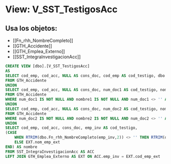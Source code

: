 # View: V_SST_TestigosAcc

## Usa los objetos:
- [[Fn_rhh_NombreCompleto]]
- [[GTH_Accidente]]
- [[GTH_Emplea_Externo]]
- [[SST_IntegraInvestigacionAcc]]

```sql
CREATE VIEW [dbo].[V_SST_TestigosAcc]
AS
SELECT cod_emp, cod_acc, NULL AS cons_doc, cod_emp AS cod_testigo, dbo.Fn_rhh_NombreCompleto(cod_emp,2) AS nombre
FROM GTH_Accidente
UNION
SELECT cod_emp, cod_acc, NULL AS cons_doc, num_doc1 AS cod_testigo, nombre1 AS nombre
FROM GTH_Accidente
WHERE num_doc1 IS NOT NULL AND nombre1 IS NOT NULL AND num_doc1 <> '' AND nombre1 <> ''
UNION
SELECT cod_emp, cod_acc, NULL AS cons_doc, num_doc2 AS cod_testigo, nombre2 AS nombre
FROM GTH_Accidente
WHERE num_doc2 IS NOT NULL AND nombre2 IS NOT NULL AND num_doc2 <> '' AND nombre2 <> ''
UNION
SELECT cod_emp, cod_acc, cons_doc, emp_inv AS cod_testigo, 
(CASE 
	WHEN RTRIM(dbo.Fn_rhh_NombreCompleto(emp_inv,2)) <> '' THEN RTRIM(dbo.Fn_rhh_NombreCompleto(emp_inv,2))
	ELSE EXT.nom_emp_ext
END) AS nombre
FROM SST_IntegraInvestigacionAcc AS ACC
LEFT JOIN GTH_Emplea_Externo AS EXT ON ACC.emp_inv = EXT.cod_emp_ext

```
